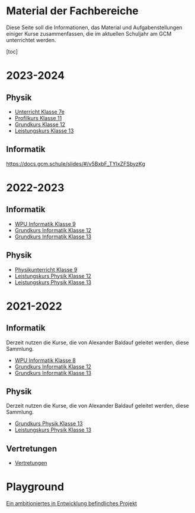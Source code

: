 Material der Fachbereiche
=========================

Diese Seite soll die Informationen, das Material und Aufgabenstellungen einiger Kurse zusammenfassen, die im aktuellen Schuljahr am GCM unterrichtet werden.

[toc]

# 2023-2024

## Physik

* [Unterricht Klasse 7e](2024/physik/7e/)
* [Profilkurs Klasse 11](2024/physik/pk11/)
* [Grundkurs Klasse 12](2024/physik/gk12/)
* [Leistungskurs Klasse 13](2024/physik/lk13/)

## Informatik

https://docs.gcm.schule/slides/#/v5BxbF_TYlxZFSbyzKg



<!--# 2023

Das sind nur schnellere Links... weil einige der Kurse nicht mehr Unterricht bei mir haben.

* [Grundkurs Informatik Klasse 12](2023/informatik/gk12/)
* [Leistungskurs Physik Klasse 12](2023/physik/lk12/)-->

# 2022-2023

## Informatik

* [WPU Informatik Klasse 9](2023/informatik/wpu9/)
* [Grundkurs Informatik Klasse 12](2023/informatik/gk12/)
* [Grundkurs Informatik Klasse 13](2023/informatik/gk13/)

## Physik

* [Physikunterricht Klasse 9](2023/physik/ph9/)
* [Leistungskurs Physik Klasse 12](2023/physik/lk12/)
* [Leistungskurs Physik Klasse 13](2023/physik/lk13/)

# 2021-2022

## Informatik

Derzeit nutzen die Kurse, die von Alexander Baldauf geleitet werden, diese Sammlung.

* [WPU Informatik Klasse 8](2022/informatik/wpu8/)
* [Grundkurs Informatik Klasse 12](2022/informatik/gk12/)
* [Grundkurs Informatik Klasse 13](2022/informatik/gk13/)

## Physik

Derzeit nutzen die Kurse, die von Alexander Baldauf geleitet werden, diese Sammlung.

* [Grundkurs Physik Klasse 13](2022/physik/gk13/)
* [Leistungskurs Physik Klasse 13](2022/physik/lk13/)

## Vertretungen

* [Vertretungen](2022/vertretungen/)


# Playground

[Ein ambitioniertes in Entwicklung befindliches Projekt](https://gruener-campus-malchow.github.io/fbi/playground.html)
